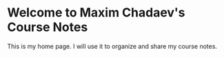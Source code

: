 # Welcome to Maxim Chadaev's Course Notes

This is my home page. I will use it to organize and share my course notes.